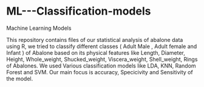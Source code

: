 # ML---Classification-models
Machine Learning Models

This repository contains files of our statistical analysis of abalone data using R, we tried to classify different classes ( Adult Male , Adult female and Infant ) of Abalone based on its physical features like Length, Diameter, Height, Whole_weight, Shucked_weight, Viscera_weight, Shell_weight, Rings of Abalones. We used Various classification models like LDA, KNN, Random Forest and SVM. Our main focus is accuracy, Specicivity and Sensitivity of the model.
